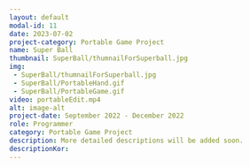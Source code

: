 ```yaml
---
layout: default
modal-id: 11
date: 2023-07-02
project-category: Portable Game Project
name: Super Ball
thumbnail: SuperBall/thumnailForSuperball.jpg
img: 
 - SuperBall/thumnailForSuperball.jpg
 - SuperBall/PortableHand.gif
 - SuperBall/PortableGame.gif
video: portableEdit.mp4
alt: image-alt
project-date: September 2022 - December 2022
role: Programmer
category: Portable Game Project
description: More detailed descriptions will be added soon.
descriptionKor: 
---
```

